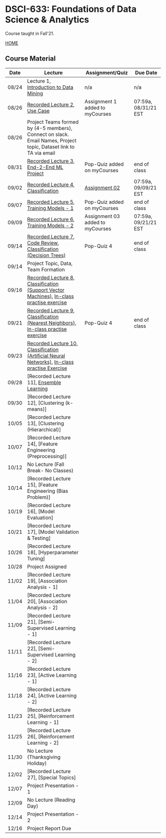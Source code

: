 # DSCI-633: Foundations of Data Science & Analytics
Course taught in Fall'21.

[HOME](https://github.com/aiforsec/RIT-DSCI-633-FDS)
## Course Material
| Date | Lecture | Assignment/Quiz | Due Date | 
|-------|----------|--------------------------|----------|
| 08/24 |Lecture 1, [Introduction to Data Mining](https://github.com/aiforsec/RIT-DSCI-633-FDS/blob/main/Syllabus/Lecture01/Lec01.pptx) | n/a | n/a |
| 08/26 |[Recorded Lecture 2](https://rit.zoom.us/rec/share/KzqVMPFxiQuyh5gc_082lpMAbuq_l0qBFWq5J-IhcEqSFJDH4JGW9NsujsPNL7Bh.EwV9roO3NykOJwU9), [Use Case](https://github.com/aiforsec/RIT-DSCI-633-FDS/blob/main/Syllabus/Lecture02/Lec02_CaseStudy.pptx) | Assignment 1 added to myCourses | 07:59a, 08/31/21 EST |
| 08/26 | Project Teams formed by (4-5 members), Connect on slack. Email Names, Project topic, Dataset link to TA via email| | |08:00a-9:15a, 09/14/21|
| 08/31 | [Recorded Lecture 3](https://rit.zoom.us/rec/share/4DVf39c6gjH8B8Eoagsy_UQkL_1bDPVrL1B9HnRiEDQxIrgrd90PhdIL7tL4TV-b.25eVdTjxCAgEBV2s), [End-2-End ML Project](https://github.com/aiforsec/RIT-DSCI-633-FDS/blob/main/Syllabus/Lecture03/Lec03.pptx) | Pop-Quiz added on myCourses | end of class |
| 09/02 | [Recorded Lecture 4](https://rit.zoom.us/rec/share/j8UE8RdCwzxM8HVG7QUKX1OF3RId-Keh2EjYzI8mENjQ8noNzDS3w6NqMKuhxN2v.wFYyMkjVhxn69uL7), [Classification](https://github.com/aiforsec/RIT-DSCI-633-FDS/blob/main/Syllabus/Lecture04/Lec04.pptx) | [Assignment 02](https://github.com/aiforsec/RIT-DSCI-633-FDS/blob/main/Assignments/DSCI_633_Assignment_02.ipynb)| 07:59a, 09/09/21 EST |
| 09/07 | [Recorded Lecture 5](https://rit.zoom.us/rec/share/sg2OBJLR7y509xWgQC013-yUMtyB3mCSahbMkhujXkYfAtdRzSSnY-DYDU0kOCpi.se7U0xAlD_gyzp99), [Training Models - 1](https://github.com/aiforsec/RIT-DSCI-633-FDS/blob/main/Syllabus/Lecture05/Lec05.pptx) | Pop-Quiz added on myCourses | end of class |
| 09/09 | [Recorded Lecture 6](https://rit.zoom.us/rec/share/6S3pqSOUVjs9Kl2TETcG2yRgYH7XYY2_KQIXUKX_LPMEdS9kAeRSzWREhV6E6alT.a_BgCdhNKWe2mMAT), [Training Models - 2](https://github.com/aiforsec/RIT-DSCI-633-FDS/blob/main/Syllabus/Lecture06/Lec06.pptx)| Assignment 03 added to myCourses| 07:59a, 09/21/21 EST|
| 09/14 | [Recorded Lecture 7](https://rit.zoom.us/rec/share/JN5HxR3Nxb_DFTKRP3fPRzvkCizUPQXQDqQgpZTRiWvrVyi8ETeJ651LQytiaGyf.LuVvmC0ZhqHyu6KO), [Code Review](https://colab.research.google.com/drive/1OeCEehWMxfewphB0yW8VG_d0XA5YdBAZ?usp=sharing), [Classification (Decision Trees)](https://github.com/aiforsec/RIT-DSCI-633-FDS/blob/main/Syllabus/Lecture07/Lec07.pptx) | Pop-Quiz 4| end of class|
| 09/14 | Project Topic, Data, Team Formation| | |
| 09/16 | [Recorded Lecture 8](https://rit.zoom.us/rec/share/MOLRuKmOCSL_IkW1qKDEgRwYbzoK26WFWuUbPxG0xq3Ptv7U00yOr1aT7ZJ7TPOD.v4lbc-zD12140fR0), [Classification (Support Vector Machines)](https://github.com/aiforsec/RIT-DSCI-633-FDS/blob/main/Syllabus/Lecture08/Lec08.pptx), [In-class practise exercise](https://colab.research.google.com/drive/1rSxaLafk_2bIWjTpEW5u2V8VeCbpjRTn?usp=sharing)| | |
| 09/21 | [Recorded Lecture 9](https://rit.zoom.us/rec/share/i7zePTfWZVK04_RNN8WW2ziwMjWDJcQNGqIFpy1mxZFKfaMJ36ri_qXySUwCiyEl.Hpl4cYnFZ31mmfXv), [Classification (Nearest Neighbors)](https://github.com/aiforsec/RIT-DSCI-633-FDS/blob/main/Syllabus/Lecture09/Lec09.pptx), [In-class practise exercise](https://colab.research.google.com/drive/1TAIm2QUcZLS8kEm15dMJfA-XLlWq1RKJ?usp=sharing)|Pop-Quiz 4 | end of class|
| 09/23 | [Recorded Lecture 10](https://rit.zoom.us/rec/share/zqX_NFLRLxYYawcriX8oPixeihjBE0VZ9LOMoJQa5pjeciax57Ek70dJhqx3IaOr.bPuVH2rXm2LDuIF3), [Classification (Artificial Neural Networks)](https://github.com/aiforsec/RIT-DSCI-633-FDS/blob/main/Syllabus/Lecture10/Lec10.pptx), [In-class practise Exercise](https://colab.research.google.com/drive/1unDMJ2NbjrQHV-zV9S371JxqeMMcX6br?usp=sharing) | | |
| 09/28 | [Recorded Lecture 11], [Ensemble Learning](https://github.com/aiforsec/RIT-DSCI-633-FDS/blob/main/Syllabus/Lecture11/Lec11.pptx) | | |
| 09/30 | [Recorded Lecture 12], [Clustering (k-means)] | | |
| 10/05 | [Recorded Lecture 13], [Clustering (Hierarchical)] | | |
| 10/07 | [Recorded Lecture 14], [Feature Engineering (Preprocessing)] | | |
| 10/12 | No Lecture (Fall Break- No Classes) | | |
| 10/14 | [Recorded Lecture 15], [Feature Engineering (Bias Problem)] | | |
| 10/19 | [Recorded Lecture 16], [Model Evaluation] | | |
| 10/21 | [Recorded Lecture 17], [Model Validation & Testing] | | |
| 10/26 | [Recorded Lecture 18], [Hyperparameter Tuning] | | |
| 10/28 | Project Assigned | | |
| 11/02 | [Recorded Lecture 19], [Association Analysis - 1] | | |
| 11/04 | [Recorded Lecture 20], [Association Analysis - 2] | | |
| 11/09 | [Recorded Lecture 21], [Semi-Supervised Learning - 1] | | |
| 11/11 | [Recorded Lecture 22], [Semi-Supervised Learning - 2] | | |
| 11/16 | [Recorded Lecture 23], [Active Learning - 1] | | |
| 11/18 | [Recorded Lecture 24], [Active Learning - 2] | | |
| 11/23 | [Recorded Lecture 25], [Reinforcement Learning - 1] | | |
| 11/25 | [Recorded Lecture 26], [Reinforcement Learning - 2] | | |
| 11/30 | No Lecture (Thanksgiving Holiday)| | |
| 12/02 | [Recorded Lecture 27], [Special Topics] | | |
| 12/07 | Project Presentation - 1 | | |
| 12/09 | No Lecture (Reading Day) | | |
| 12/14 | Project Presentation - 2 | | |
| 12/16 | Project Report Due | | |





